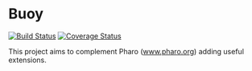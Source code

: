 # Buoy
[![Build Status](https://travis-ci.org/ba-st/Buoy.svg?branch=master)](https://travis-ci.org/ba-st/Buoy)
[![Coverage Status](https://coveralls.io/repos/github/ba-st/Buoy/badge.svg?branch=master)](https://coveralls.io/github/ba-st/Buoy?branch=master)

This project aims to complement Pharo (www.pharo.org) adding useful extensions.

